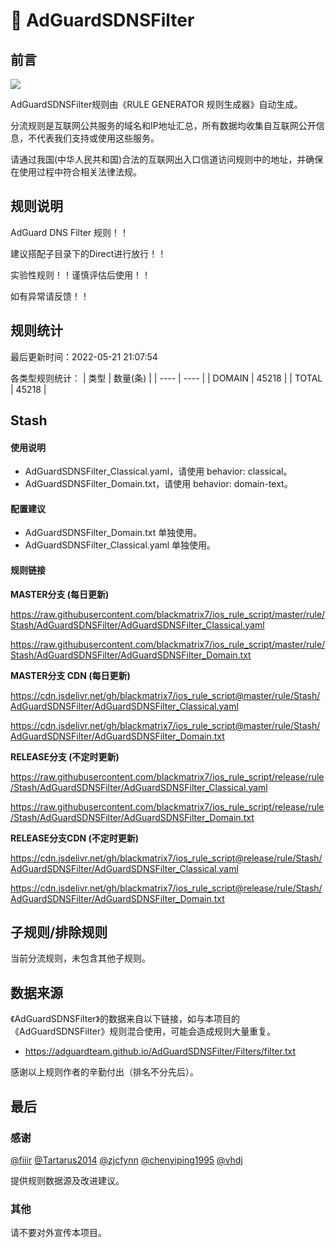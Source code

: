 # 🧸 AdGuardSDNSFilter

## 前言

![](https://shields.io/badge/-移除重复规则-ff69b4) 

AdGuardSDNSFilter规则由《RULE GENERATOR 规则生成器》自动生成。

分流规则是互联网公共服务的域名和IP地址汇总，所有数据均收集自互联网公开信息，不代表我们支持或使用这些服务。

请通过我国(中华人民共和国)合法的互联网出入口信道访问规则中的地址，并确保在使用过程中符合相关法律法规。

## 规则说明
AdGuard DNS Filter 规则！！

建议搭配子目录下的Direct进行放行！！

实验性规则！！谨慎评估后使用！！

如有异常请反馈！！

## 规则统计

最后更新时间：2022-05-21 21:07:54

各类型规则统计：
| 类型 | 数量(条)  | 
| ---- | ----  |
| DOMAIN | 45218  | 
| TOTAL | 45218  | 


## Stash 

#### 使用说明
- AdGuardSDNSFilter_Classical.yaml，请使用 behavior: classical。
- AdGuardSDNSFilter_Domain.txt，请使用 behavior: domain-text。

#### 配置建议
- AdGuardSDNSFilter_Domain.txt 单独使用。
- AdGuardSDNSFilter_Classical.yaml 单独使用。

#### 规则链接
**MASTER分支 (每日更新)**

https://raw.githubusercontent.com/blackmatrix7/ios_rule_script/master/rule/Stash/AdGuardSDNSFilter/AdGuardSDNSFilter_Classical.yaml

https://raw.githubusercontent.com/blackmatrix7/ios_rule_script/master/rule/Stash/AdGuardSDNSFilter/AdGuardSDNSFilter_Domain.txt

**MASTER分支 CDN (每日更新)**

https://cdn.jsdelivr.net/gh/blackmatrix7/ios_rule_script@master/rule/Stash/AdGuardSDNSFilter/AdGuardSDNSFilter_Classical.yaml

https://cdn.jsdelivr.net/gh/blackmatrix7/ios_rule_script@master/rule/Stash/AdGuardSDNSFilter/AdGuardSDNSFilter_Domain.txt

**RELEASE分支 (不定时更新)**

https://raw.githubusercontent.com/blackmatrix7/ios_rule_script/release/rule/Stash/AdGuardSDNSFilter/AdGuardSDNSFilter_Classical.yaml

https://raw.githubusercontent.com/blackmatrix7/ios_rule_script/release/rule/Stash/AdGuardSDNSFilter/AdGuardSDNSFilter_Domain.txt

**RELEASE分支CDN (不定时更新)**

https://cdn.jsdelivr.net/gh/blackmatrix7/ios_rule_script@release/rule/Stash/AdGuardSDNSFilter/AdGuardSDNSFilter_Classical.yaml

https://cdn.jsdelivr.net/gh/blackmatrix7/ios_rule_script@release/rule/Stash/AdGuardSDNSFilter/AdGuardSDNSFilter_Domain.txt

## 子规则/排除规则


当前分流规则，未包含其他子规则。

## 数据来源

《AdGuardSDNSFilter》的数据来自以下链接，如与本项目的《AdGuardSDNSFilter》规则混合使用，可能会造成规则大量重复。

- https://adguardteam.github.io/AdGuardSDNSFilter/Filters/filter.txt


感谢以上规则作者的辛勤付出（排名不分先后）。

## 最后

### 感谢

[@fiiir](https://github.com/fiiir) [@Tartarus2014](https://github.com/Tartarus2014) [@zjcfynn](https://github.com/zjcfynn) [@chenyiping1995](https://github.com/chenyiping1995) [@vhdj](https://github.com/vhdj)

提供规则数据源及改进建议。

### 其他

请不要对外宣传本项目。